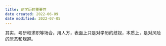 ```yaml
---
title: 论学历的重要性
date created: 2022-06-09
date modified: 2022-07-05
---
```

其实，考研和求职等场合，用人方，表面上只是对学历的歧视，本质上，是对风险的厌恶和规避。
